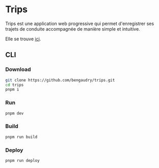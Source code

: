 # Trips

Trips est une application web progressive qui permet d'enregistrer ses trajets de conduite accompagnée de manière simple et intuitive. 

Elle se trouve [ici](https://tripsapp.web.app).

## CLI

### Download

```sh
git clone https://github.com/bengaudry/trips.git
cd trips
pnpm i  
```

### Run

```sh
pnpm dev
```

### Build
```sh
pnpm run build
```

### Deploy
```sh
pnpm run deploy
```